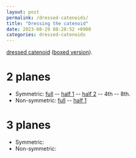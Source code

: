 ```yaml
---
layout: post
permalink: /dressed-catenoids/
title: "Dressing the catenoid"
date: 2023-08-29 08:28:52 +0900
categories: dressed-catenoids
---
```


[dressed catenoid][dressed-catenoid] ([boxed version][boxed-dressed-catenoid]).

# 2 planes

- Symmetric: [full][2vfull] -- [half 1][2vhalf1] -- [half 2][2vhalf2] -- 4th -- 8th.
- Non-symmetric: [full][2dfull] -- [half 1][2dhalf1]

 <!-- -- [half 2][2dhalf2] is broken -->

# 3 planes

- Symmetric:
- Non-symmetric:

[dressed-catenoid]: /surfaces/dressed-catenoid.html
[boxed-dressed-catenoid]: /surfaces/dressed-catenoid-boxed.html
[2vfull]: /surfaces/dressed-catenoids/2vfull.html
[2vhalf1]: /surfaces/dressed-catenoids/2vhalf1.html
[2vhalf2]: /surfaces/dressed-catenoids/2vhalf2.html
[2dfull]: /surfaces/dressed-catenoids/2dfull.html
[2dhalf1]: /surfaces/dressed-catenoids/2dhalf1.html
[2dhalf2]: /surfaces/dressed-catenoids/2dhalf2.html
